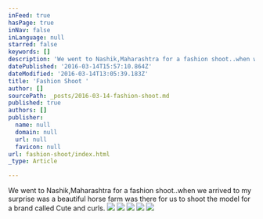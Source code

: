 ```yaml
---
inFeed: true
hasPage: true
inNav: false
inLanguage: null
starred: false
keywords: []
description: 'We went to Nashik,Maharashtra for a fashion shoot..when we arrived to my surprise was a beautiful horse farm was there for us to shoot the model for a brand called Cute and curls.'
datePublished: '2016-03-14T15:57:10.864Z'
dateModified: '2016-03-14T13:05:39.183Z'
title: 'Fashion Shoot '
author: []
sourcePath: _posts/2016-03-14-fashion-shoot.md
published: true
authors: []
publisher:
  name: null
  domain: null
  url: null
  favicon: null
url: fashion-shoot/index.html
_type: Article

---
```

We went to Nashik,Maharashtra for a fashion shoot..when we arrived to my surprise was a beautiful horse farm was there for us to shoot the model for a brand called Cute and curls.
![](https://the-grid-user-content.s3-us-west-2.amazonaws.com/1788cba7-4520-4699-a3f7-8c8c655aa72d.jpg)
![](https://the-grid-user-content.s3-us-west-2.amazonaws.com/2de13268-bb06-4a91-80ca-2b55dea16757.jpg)
![](https://the-grid-user-content.s3-us-west-2.amazonaws.com/f701e303-aa3f-4389-ab00-710517e65a08.jpg)
![](https://the-grid-user-content.s3-us-west-2.amazonaws.com/b969f009-1b3a-43a6-9649-0e5ee3f17b99.jpg)
![](https://the-grid-user-content.s3-us-west-2.amazonaws.com/d01bc9ab-612d-422e-9d46-81588c13a596.jpg)